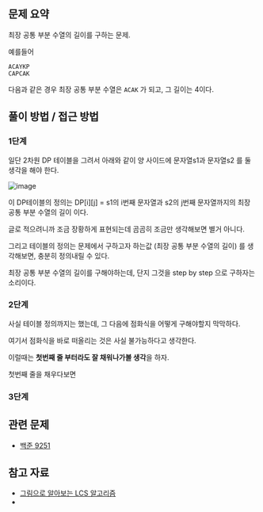 ## 문제 요약

최장 공통 부분 수열의 길이를 구하는 문제.

예를들어

```
ACAYKP
CAPCAK
```

다음과 같은 경우 최장 공통 부분 수열은 `ACAK` 가 되고, 그 길이는 4이다.

## 풀이 방법 / 접근 방법

### 1단계 

일단 2차원 DP 테이블을 그려서 아래와 같이 양 사이드에 문자열s1과 문자열s2 를 둘 생각을 해야 한다. 

![image](https://github.com/gomudayya/AlgorithmNote/assets/129571789/0c941d06-8e81-4d85-b245-078fab568f06)

이 DP테이블의 정의는 DP[i][j] = s1의 i번째 문자열과 s2의 j번째 문자열까지의 최장 공통 부분 수열의 길이 이다. 

글로 적으려니까 조금 장황하게 표현되는데 곰곰히 조금만 생각해보면 별거 아니다.

그리고 테이블의 정의는 문제에서 구하고자 하는값 (최장 공통 부분 수열의 길이) 를 생각해보면, 충분히 정의내릴 수 있다.

최장 공통 부분 수열의 길이를 구해야하는데, 단지 그것을 step by step 으로 구하자는 소리이다.

### 2단계

사실 테이블 정의까지는 했는데, 그 다음에 점화식을 어떻게 구해야할지 막막하다.

여기서 점화식을 바로 떠올리는 것은 사실 불가능하다고 생각한다.

이럴때는 **첫번째 줄 부터라도 잘 채워나가볼 생각**을 하자.

첫번째 줄을 채우다보면

### 3단계




## 관련 문제

- [백준 9251](https://www.acmicpc.net/problem/9251)

## 참고 자료

- [그림으로 알아보는 LCS 알고리즘](https://velog.io/@emplam27/%EC%95%8C%EA%B3%A0%EB%A6%AC%EC%A6%98-%EA%B7%B8%EB%A6%BC%EC%9C%BC%EB%A1%9C-%EC%95%8C%EC%95%84%EB%B3%B4%EB%8A%94-LCS-%EC%95%8C%EA%B3%A0%EB%A6%AC%EC%A6%98-Longest-Common-Substring%EC%99%80-Longest-Common-Subsequence#%EC%B5%9C%EC%9E%A5-%EA%B3%B5%ED%86%B5-%EB%B6%80%EB%B6%84%EC%88%98%EC%97%B4longest-common-subsequence-%EA%B8%B8%EC%9D%B4-%EA%B5%AC%ED%95%98%EA%B8%B0)
- 
